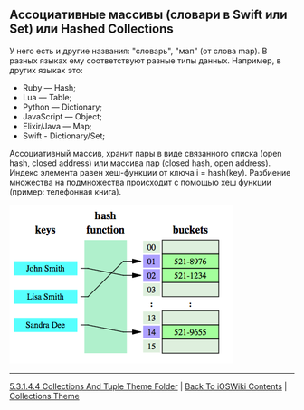 ## Ассоциативные массивы (словари в Swift или Set) или Hashed Collections

У него есть и другие названия: "словарь", "мап" (от слова map). В разных языках ему соответствуют разные типы данных. Например, в других языках это:

* Ruby — Hash;
* Lua — Table;
* Python — Dictionary;
* JavaScript — Object;
* Elixir/Java — Map;
* Swift - Dictionary/Set;

Ассоциативный массив, хранит пары в виде связанного списка (open hash, closed address) или массива пар (closed hash, open address). Индекс элемента равен хеш-функции от ключа i = hash(key). Разбиение множества на подмножества происходит с помощью хеш функции (пример: телефонная книга).

![hash table](https://github.com/eldaroid/pictures/blob/master/iOSWiki/Swift/hash_table.png?raw=true)

---

[5.3.1.4.4 Collections And Tuple Theme Folder](../5.3.1.4.4%20CollectionsAndTuple/) | [Back To iOSWiki Contents](https://github.com/eldaroid/iOSWiki) | [Collections Theme](./Collections.md)
